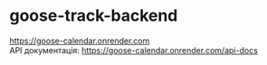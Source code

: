 # goose-track-backend
https://goose-calendar.onrender.com
</br>
API документація: https://goose-calendar.onrender.com/api-docs
